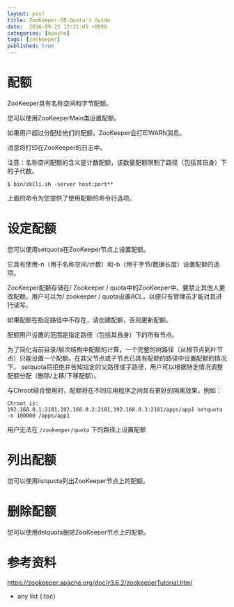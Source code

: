 ```yaml
---
layout: post
title: ZooKeeper-08-Quota's Guide
date:  2016-09-25 12:21:05 +0800
categories: [Apache]
tags: [zookeeper]
published: true
---
```


# 配额

ZooKeeper具有名称空间和字节配额。

您可以使用ZooKeeperMain类设置配额。 
 
如果用户超过分配给他们的配额，ZooKeeper会打印WARN消息。 
 
消息将打印在ZooKeeper的日志中。

注意：名称空间配额的含义是计数配额，该数量配额限制了路径（包括其自身）下的子代数。

```
$ bin/zkCli.sh -server host:port**
```

上面的命令为您提供了使用配额的命令行选项。

# 设定配额

您可以使用setquota在ZooKeeper节点上设置配额。

它具有使用-n（用于名称空间/计数）和-b（用于字节/数据长度）设置配额的选项。

ZooKeeper配额存储在/ Zookeeper / quota中的ZooKeeper中。要禁止其他人更改配额，用户可以为/ zookeeper / quota设置ACL，以便只有管理员才能对其进行读写。

如果配额在指定路径中不存在，请创建配额，否则更新配额。

配额用户设置的范围是指定路径（包括其自身）下的所有节点。

为了简化当前目录/层次结构中配额的计算，一个完整的树路径（从根节点到叶节点）只能设置一个配额。在其父节点或子节点已具有配额的路径中设置配额的情况下。 setquota将拒绝并告知指定的父路径或子路径，用户可以根据特定情况调整配额分配（删除/上移/下移配额）。

与Chroot结合使用时，配额将在不同应用程序之间具有更好的隔离效果，例如：

```
Chroot is:
192.168.0.1:2181,192.168.0.2:2181,192.168.0.3:2181/apps/app1 setquota -n 100000 /apps/app1
```

用户无法在 `/zookeeper/quota` 下的路径上设置配额

# 列出配额

您可以使用listquota列出ZooKeeper节点上的配额。

# 删除配额

您可以使用delquota删除ZooKeeper节点上的配额。


# 参考资料

https://zookeeper.apache.org/doc/r3.6.2/zookeeperTutorial.html

* any list
{:toc}